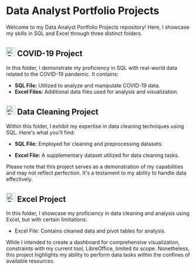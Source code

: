 # Data Analyst Portfolio Projects

Welcome to my Data Analyst Portfolio Projects repository! Here, I showcase my skills in SQL and Excel through three distinct folders.


## <img alt="Shows an illustrated folder." src="https://static-00.iconduck.com/assets.00/folders-app-github-folder-icon-2048x1898-tjbn8znz.png" width="25"></picture> COVID-19 Project <picture> 

In this folder, I demonstrate my proficiency in SQL with real-world data related to the COVID-19 pandemic. It contains:

- **SQL File:** Utilized to analyze and manipulate COVID-19 data.
- **Excel Files:** Additional data files used for analysis and visualization.


## <img alt="Shows an illustrated folder." src="https://static-00.iconduck.com/assets.00/folders-app-github-folder-icon-2048x1898-tjbn8znz.png" width="25"></picture> Data Cleaning Project

Within this folder, I exhibit my expertise in data cleaning techniques using SQL. Here's what you'll find:

- **SQL File:** Employed for cleaning and preprocessing datasets.

- **Excel File:** A supplementary dataset utilized for data cleaning tasks.

Please note that this project serves as a demonstration of my capabilities and may not reflect perfection. It's a testament to my ability to handle data effectively.


## <img alt="Shows an illustrated folder." src="https://static-00.iconduck.com/assets.00/folders-app-github-folder-icon-2048x1898-tjbn8znz.png" width="25"></picture> Excel Project

In this folder, I showcase my proficiency in data cleaning and analysis using Excel, but with certain limitations:

- Excel File: Contains cleaned data and pivot tables for analysis.

While I intended to create a dashboard for comprehensive visualization, constraints with my current tool, LibreOffice, limited its scope. Nonetheless, this project highlights my ability to perform data tasks within the confines of available resources.

